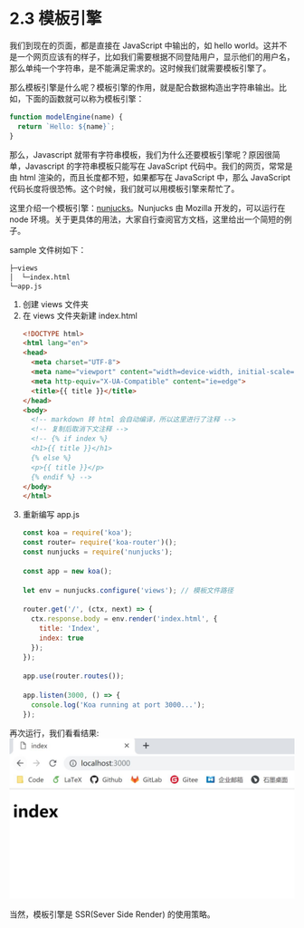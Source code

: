 # 2.3 模板引擎

我们到现在的页面，都是直接在 JavaScript 中输出的，如 hello world。这并不是一个网页应该有的样子，比如我们需要根据不同登陆用户，显示他们的用户名，那么单纯一个字符串，是不能满足需求的。这时候我们就需要模板引擎了。

那么模板引擎是什么呢？模板引擎的作用，就是配合数据构造出字符串输出。比如，下面的函数就可以称为模板引擎：

```javascript
function modelEngine(name) {
  return `Hello: ${name}`;
}
```

那么，Javascript 就带有字符串模板，我们为什么还要模板引擎呢？原因很简单，Javascript 的字符串模板只能写在 JavaScript 代码中。我们的网页，常常是由 html 渲染的，而且长度都不短，如果都写在 JavaScript 中，那么 JavaScript 代码长度将很恐怖。这个时候，我们就可以用模板引擎来帮忙了。

这里介绍一个模板引擎：[nunjucks](https://mozilla.github.io/nunjucks/)。Nunjucks 由 Mozilla 开发的，可以运行在 node 环境。关于更具体的用法，大家自行查阅官方文档，这里给出一个简短的例子。

sample 文件树如下：

```
├─views
│  └─index.html
└─app.js
```

1. 创建 views 文件夹
2. 在 views 文件夹新建 index.html
    ```html
    <!DOCTYPE html>
    <html lang="en">
    <head>
      <meta charset="UTF-8">
      <meta name="viewport" content="width=device-width, initial-scale=1.0">
      <meta http-equiv="X-UA-Compatible" content="ie=edge">
      <title>{{ title }}</title>
    </head>
    <body>
      <!-- markdown 转 html 会自动编译，所以这里进行了注释 -->
      <!-- 复制后取消下文注释 -->
      <!-- {% if index %}
      <h1>{{ title }}</h1>
      {% else %}
      <p>{{ title }}</p>
      {% endif %} -->
    </body>
    </html>
    ```
3. 重新编写 app.js
    ```javascript
    const koa = require('koa');
    const router= require('koa-router')();
    const nunjucks = require('nunjucks');

    const app = new koa();

    let env = nunjucks.configure('views'); // 模板文件路径

    router.get('/', (ctx, next) => {
      ctx.response.body = env.render('index.html', {
        title: 'Index',
        index: true
      });
    });

    app.use(router.routes());

    app.listen(3000, () => {
      console.log('Koa running at port 3000...');
    });
    ```

再次运行，我们看看结果:
![nunjucks](../../assets/image/nunjuck.jpg)

当然，模板引擎是 SSR(Sever Side Render) 的使用策略。